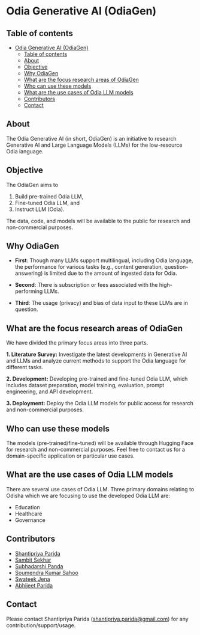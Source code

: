 # Odia Generative AI (OdiaGen)


## Table of contents
- [Odia Generative AI (OdiaGen)](#odia-generative-ai-odiagen)
  - [Table of contents](#table-of-contents)
  - [About](#about)
  - [Objective](#objective)
  - [Why OdiaGen](#why-odiagen)
  - [What are the focus research areas of OdiaGen](#what-are-the-focus-research-areas-of-odiagen)
  - [Who can use these models](#who-can-use-these-models)
  - [What are the use cases of Odia LLM models](#what-are-the-use-cases-of-odia-llm-models)
  - [Contributors](#contributors)
  - [Contact](#contact)


## About
The Odia Generative AI (in short, OdiaGen) is an initiative to research Generative AI and Large Language Models (LLMs) for the low-resource Odia language.

## Objective
The OdiaGen aims to 
1. Build pre-trained Odia LLM, 
2. Fine-tuned Odia LLM, and 
3. Instruct LLM (Odia). 

The data, code, and models will be available to the public for research and non-commercial purposes.  

## Why OdiaGen

* **First**: Though many LLMs support multilingual, including Odia language, the performance for various tasks (e.g., content generation, question-answering) is limited due to the amount of ingested data for Odia. 
* **Second**: There is subscription or fees associated with the high-performing LLMs.

* **Third**: The usage (privacy) and bias of data input to these LLMs are in question.

## What are the focus research areas of OdiaGen
We have divided the primary focus areas into three parts.

**1. Literature Survey:** Investigate the latest developments in Generative AI and LLMs and analyze current methods to support the Odia language for different tasks. 

**2. Development:** Developing pre-trained and fine-tuned Odia LLM, which includes dataset preparation, model training, evaluation, prompt engineering, and API development. 

**3. Deployment:** Deploy the Odia LLM models for public access for research and non-commercial purposes.

## Who can use these models
The models (pre-trained/fine-tuned) will be available through Hugging Face for research and non-commercial purposes. Feel free to contact us for a domain-specific application or particular use cases. 

## What are the use cases of Odia LLM models
There are several use cases of Odia LLM. Three primary domains relating to Odisha which we are focusing to use the developed Odia LLM are:
* Education
* Healthcare
* Governance

## Contributors
* [Shantipriya Parida](https://www.linkedin.com/in/shantipriya-parida-9781a9127/)
* [Sambit Sekhar](https://www.linkedin.com/in/sambit-sekhar-ai/)
* [Subhadarshi Panda](https://www.linkedin.com/in/subhadarshi-panda-1ba5091a/)
* [Soumendra Kumar Sahoo](https://www.linkedin.com/in/soumendrak/)
* [Swateek Jena](https://www.linkedin.com/in/swateek/)
* [Abhijeet Parida](https://www.linkedin.com/in/a-parida/)

## Contact
Please contact Shantipriya Parida (shantipriya.parida@gmail.com) for any contribution/support/usage.
